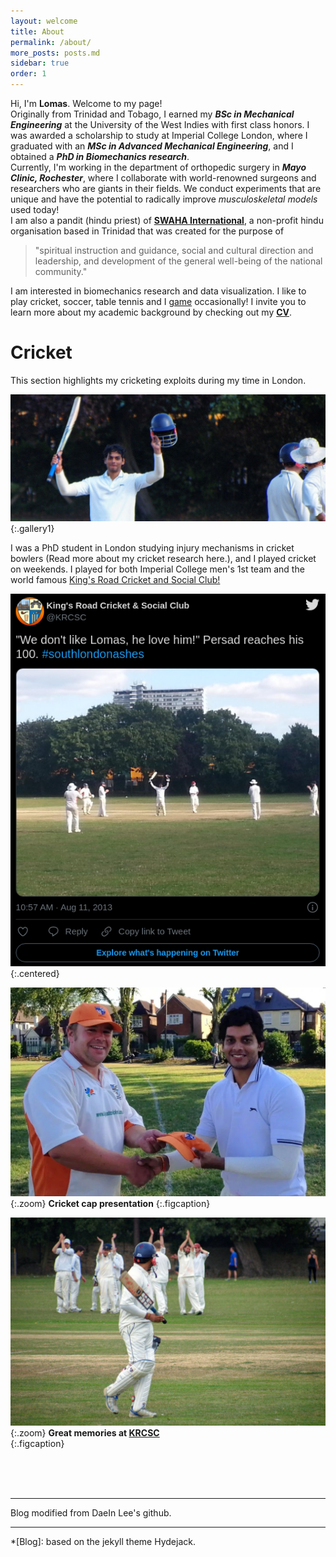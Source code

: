 ```yaml
---
layout: welcome
title: About
permalink: /about/
more_posts: posts.md
sidebar: true
order: 1
---
```


Hi, I'm **Lomas**. Welcome to my page!<br>
Originally from Trinidad and Tobago, I earned my ***BSc in Mechanical Engineering*** at the University of the West Indies with first class honors. I was awarded a scholarship to study at Imperial College London,  where I graduated  with  an ***MSc in Advanced Mechanical Engineering***, and I obtained a ***PhD in Biomechanics research***.<br>
Currently,  I'm  working  in the department of orthopedic surgery  in ***Mayo Clinic, Rochester***, where I collaborate with world-renowned surgeons and researchers who are giants in their fields. We conduct experiments that are unique and have the potential to radically improve *musculoskeletal models* used today! <br>
I am also a pandit (hindu priest) of [**SWAHA International**](https://www.swahainternational.org/about/), a non-profit hindu organisation based in Trinidad that was created for the purpose of

> "spiritual instruction and guidance, social and cultural direction and
> leadership, and development of the general well-being of the national
> community."

I am interested in  biomechanics research and data visualization. I like to play cricket, soccer, table tennis and I [game] occasionally! I invite you to learn more about my academic background by checking out my **[CV]**.




# Cricket
This section highlights my cricketing exploits during my time in London.

<!-- ![Full-width image](/assets/img/about/banner.jpg){:.lead width="800" height="100" loading="lazy"} -->
![Full-width image](/assets/img/about/banner.jpg){:.gallery1}


I was a PhD student in London studying injury mechanisms in cricket bowlers (Read more about my cricket research here.), and I played cricket on weekends. I played for both Imperial College men's 1st team and the world famous [King's Road Cricket and Social Club!](https://www.krcsc.co.uk/)


![Full-width image](/assets/img/about/lp1.png){:.centered}



<!--- ### <center> Cricket cap presentation </center> -->
 ![Half-width image](/assets/img/about/lomascap.jpg){:.zoom}
  **Cricket cap presentation**
 {:.figcaption}

<!--- ### <center>  Great memories at    <a href="https://www.krcsc.co.uk/first-day-lomas-clapped-pitch-hitting-96-kings-road-attck-rips-badgers/" style="text-align:center">KRCSC</a></center>   -->
 ![img](/assets/img/about/clap.jpg){:.zoom}
 **Great memories at [KRCSC](https://www.krcsc.co.uk/first-day-lomas-clapped-pitch-hitting-96-kings-road-attck-rips-badgers/)**    
 {:.figcaption}


 <!-- ![Half-width image](/assets/img/about/clap.webp){: width="400" height="50" style="border-radius:25px} -->

<br>
<br>
<br>

<!--author-->

<!--Links-->



***

Blog modified from DaeIn Lee's github.<br>


***


[game]: https://steamcommunity.com/profiles/76561198048234604
[CV]: /resume/
[experiments]: https://discoverysedge.mayo.edu/2022/05/26/scientists-surgeons-team-up-to-improve-orthopedic-surgery/

*[Blog]: based on the jekyll theme Hydejack.
